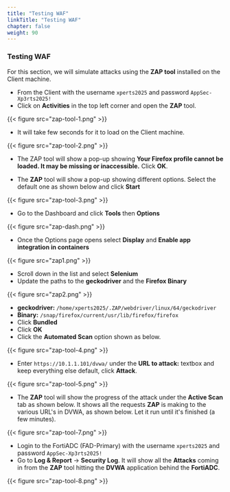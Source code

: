 ```yaml
---
title: "Testing WAF"
linkTitle: "Testing WAF"
chapter: false
weight: 90
---
```


### Testing WAF

For this section, we will simulate attacks using the **ZAP tool** installed on the Client machine.

* From the Client with the username ```xperts2025``` and password ```AppSec-Xp3rts2025!```
* Click on **Activities** in the top left corner and open the **ZAP** tool.

{{< figure src="zap-tool-1.png" >}}

* It will take few seconds for it to load on the Client machine. 

{{< figure src="zap-tool-2.png" >}}

* The ZAP tool will show a pop-up showing **Your Firefox profile cannot be loaded. It may be missing or inaccessible.** Click **OK**.

* The **ZAP** tool will show a pop-up showing different options. Select the default one as shown below and click **Start**

{{< figure src="zap-tool-3.png" >}}

* Go to the Dashboard and click **Tools** then **Options**

{{< figure src="zap-dash.png" >}}

* Once the Options page opens select **Display** and **Enable app integration in containers**

{{< figure src="zap1.png" >}}

* Scroll down in the list and select **Selenium**
* Update the paths to the **geckodriver** and the **Firefox Binary**

{{< figure src="zap2.png" >}}

* **geckodriver:** ```/home/xperts2025/.ZAP/webdriver/linux/64/geckodriver```
* **Binary:** ```/snap/firefox/current/usr/lib/firefox/firefox```
* Click **Bundled**
* Click **OK**
* Click the **Automated Scan** option shown as below. 

{{< figure src="zap-tool-4.png" >}}

* Enter ```https://10.1.1.101/dvwa/``` under the **URL to attack:** textbox and keep everything else default, click **Attack**. 

{{< figure src="zap-tool-5.png" >}}

* The **ZAP** tool will show the progress of the attack under the **Active Scan** tab as shown below. It shows all the requests **ZAP** is making to the various URL's in DVWA, as shown below. Let it run until it's finished (a few minutes).

{{< figure src="zap-tool-7.png" >}}

* Login to the FortiADC (FAD-Primary) with the username ```xperts2025``` and password ```AppSec-Xp3rts2025!```
* Go to **Log & Report** → **Security Log**. It will show all the **Attacks** coming in from the **ZAP** tool hitting the **DVWA** application behind the **FortiADC**. 

{{< figure src="zap-tool-8.png" >}}
